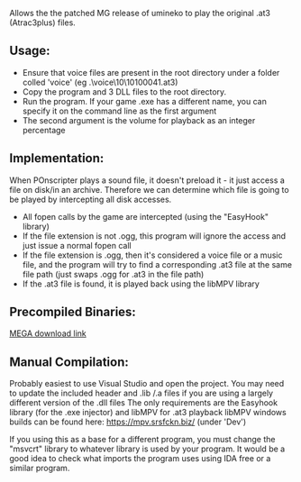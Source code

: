 Allows the the patched MG release of umineko to play the original .at3 (Atrac3plus) files.

## Usage:

- Ensure that voice files are present in the root directory under a folder colled 'voice' (eg .\voice\10\10100041.at3)
- Copy the program and 3 DLL files to the root directory.
- Run the program. If your game .exe has a different name, you can specify it on the command line as the first argument
- The second argument is the volume for playback as an integer percentage

## Implementation:

When POnscripter plays a sound file, it doesn't preload it - it just 
access a file on disk/in an archive. Therefore we can determine which file is going to be played by intercepting all disk accesses. 

- All fopen calls by the game are intercepted (using the "EasyHook" library)
- If the file extension is not .ogg, this program will ignore the access and just issue a normal fopen call
- If the file extension is .ogg, then it's considered a voice file or a music file, and the program will try to find a corresponding .at3 file at the same file path (just swaps .ogg for .at3 in the file path)
- If the .at3 file is found, it is played back using the libMPV library

## Precompiled Binaries:
[MEGA download link](https://mega.nz/#!FshzFbab!5DM2jrb7lN6I-uLVjQjftuUK3MlWs543xNBSOtpelQc)

## Manual Compilation:
Probably easiest to use Visual Studio and open the project. You may need to update the included header and .lib /.a files if you are using a largely different version of the .dll files The only requirements are the Easyhook library (for the .exe injector) and libMPV for .at3 playback libMPV windows builds can be found here: https://mpv.srsfckn.biz/ (under 'Dev')

If you using this as a base for a different program, you must change the "msvcrt" library to whatever library is used by your program. It would be a good idea to check what imports the program uses using IDA free or a similar program.